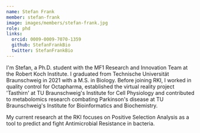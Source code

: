 ```yaml
---
name: Stefan Frank
member: stefan-frank
image: images/members/stefan-frank.jpg
role: phd
links:
  orcid: 0009-0009-7070-1359
  github: StefanFrankBio
  twitter: StefanFrankBio
---
```


I'm Stefan, a Ph.D. student with the MF1 Research and Innovation Team at the Robert Koch Institute. I graduated from Technische Universität Braunschweig in 2021 with a M.S. in Biology. Before joining RKI, I worked in quality control for Octapharma, established the virtual reality project 'Tasthirn' at TU Braunschweig's Institute for Cell Physiology and contributed to metabolomics research combating Parkinson's disease at TU Braunschweig's Institute for Bioinformatics and Biochemistry.

My current research at the RKI focuses on Positive Selection Analysis as a tool to predict and fight Antimicrobial Resistance in bacteria.
